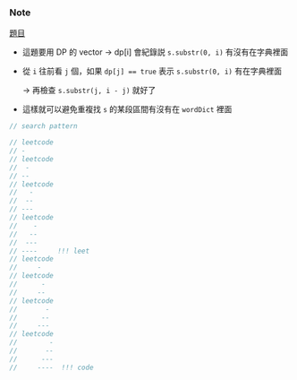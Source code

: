 ### Note
[題目](https://leetcode.com/problems/word-break/description/)

- 這題要用 DP 的 vector → dp[i] 會紀錄説 `s.substr(0, i)` 有沒有在字典裡面
- 從 `i` 往前看 `j` 個，如果 `dp[j] == true` 表示 `s.substr(0, i)` 有在字典裡面
    
    → 再檢查 `s.substr(j, i - j)` 就好了
    
- 這樣就可以避免重複找 `s` 的某段區間有沒有在 `wordDict` 裡面

```cpp
// search pattern

// leetcode
// -
// leetcode
//  -
// --
// leetcode
//   -
//  --
// ---
// leetcode
//    -
//   --
//  ---
// ----     !!! leet
// leetcode
//     -
// leetcode
//      -
//     --
// leetcode
//       -
//      --
//     ---
// leetcode
//        -
//       --
//      --- 
//     ----  !!! code
```